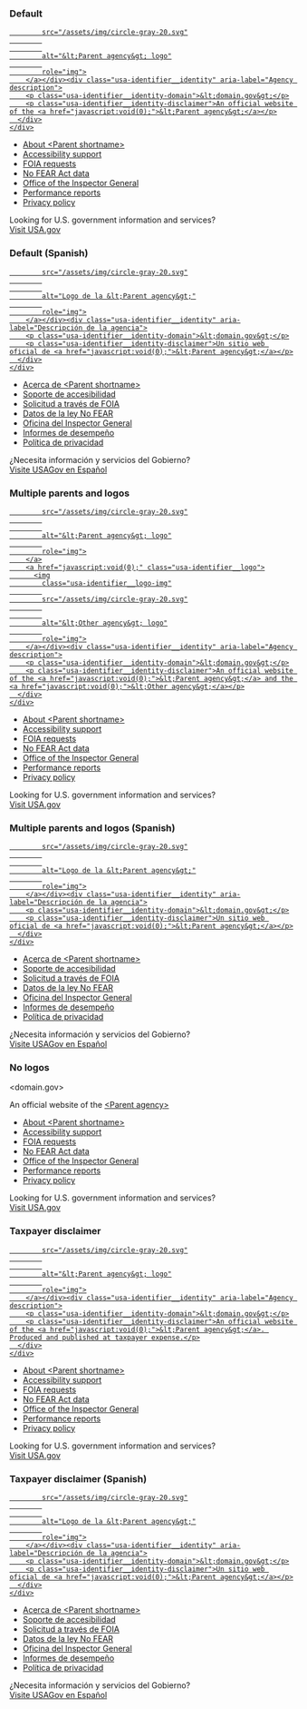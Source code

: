 <h3 class="site-preview-heading">Default</h3>

  

<div class="usa-identifier">
  <section
    class="usa-identifier__section usa-identifier__section--masthead"
    aria-label="Agency identifier,">
    <div class="usa-identifier__container"><div class="usa-identifier__logos">
        <a href="javascript:void(0);" class="usa-identifier__logo">
          <img
            class="usa-identifier__logo-img"
            
            src="/assets/img/circle-gray-20.svg"
            
            
            alt="&lt;Parent agency&gt; logo"
            
            role="img">
        </a></div><div class="usa-identifier__identity" aria-label="Agency description">
        <p class="usa-identifier__identity-domain">&lt;domain.gov&gt;</p>
        <p class="usa-identifier__identity-disclaimer">An official website of the <a href="javascript:void(0);">&lt;Parent agency&gt;</a></p>
      </div>
    </div>
  </section>
  <nav class="usa-identifier__section usa-identifier__section--required-links" aria-label="Important links,">
    <div class="usa-identifier__container">
      <ul class="usa-identifier__required-links-list">
        <li class="usa-identifier__required-links-item">
          <a href="javascript:void(0);" class="usa-identifier__required-link">About &lt;Parent shortname&gt;</a>
        </li>
        <li class="usa-identifier__required-links-item">
          <a href="javascript:void(0);"
            class="usa-identifier__required-link">Accessibility support</a>
        </li>
        <li class="usa-identifier__required-links-item">
          <a href="javascript:void(0);"
            class="usa-identifier__required-link usa-link">FOIA requests</a>
        </li>
        <li class="usa-identifier__required-links-item">
          <a href="javascript:void(0);"
            class="usa-identifier__required-link usa-link">No FEAR Act data</a>
        </li>
        <li class="usa-identifier__required-links-item">
          <a href="javascript:void(0);" class="usa-identifier__required-link usa-link">Office of the Inspector General</a>
        </li>
        <li class="usa-identifier__required-links-item">
          <a href="javascript:void(0);" class="usa-identifier__required-link usa-link">Performance reports</a>
        </li>
        <li class="usa-identifier__required-links-item">
          <a href="javascript:void(0);" class="usa-identifier__required-link usa-link">Privacy policy</a>
        </li>
      </ul>
    </div>
  </nav>
  <section class="usa-identifier__section usa-identifier__section--usagov" aria-label="U.S. government information and services,">
    <div class="usa-identifier__container">
      <div class="usa-identifier__usagov-description">Looking for U.S. government information and services?</div>
      <a href="https://www.usa.gov/" class="usa-link">Visit USA.gov</a>
    </div>
  </section>
  </div>




<h3 class="site-preview-heading">Default (Spanish)</h3>

  

<div class="usa-identifier">
  <section
    class="usa-identifier__section usa-identifier__section--masthead"
    aria-label="Identificador de la agencia,">
    <div class="usa-identifier__container"><div class="usa-identifier__logos">
        <a href="javascript:void(0);" class="usa-identifier__logo">
          <img
            class="usa-identifier__logo-img"
            
            src="/assets/img/circle-gray-20.svg"
            
            
            alt="Logo de la &lt;Parent agency&gt;"
            
            role="img">
        </a></div><div class="usa-identifier__identity" aria-label="Descripción de la agencia">
        <p class="usa-identifier__identity-domain">&lt;domain.gov&gt;</p>
        <p class="usa-identifier__identity-disclaimer">Un sitio web oficial de <a href="javascript:void(0);">&lt;Parent agency&gt;</a></p>
      </div>
    </div>
  </section>
  <nav class="usa-identifier__section usa-identifier__section--required-links" aria-label="Enlaces importantes,">
    <div class="usa-identifier__container">
      <ul class="usa-identifier__required-links-list">
        <li class="usa-identifier__required-links-item">
          <a href="javascript:void(0);" class="usa-identifier__required-link">Acerca de &lt;Parent shortname&gt;</a>
        </li>
        <li class="usa-identifier__required-links-item">
          <a href="javascript:void(0);"
            class="usa-identifier__required-link">Soporte de accesibilidad</a>
        </li>
        <li class="usa-identifier__required-links-item">
          <a href="javascript:void(0);"
            class="usa-identifier__required-link usa-link">Solicitud a través de FOIA</a>
        </li>
        <li class="usa-identifier__required-links-item">
          <a href="javascript:void(0);"
            class="usa-identifier__required-link usa-link">Datos de la ley No FEAR</a>
        </li>
        <li class="usa-identifier__required-links-item">
          <a href="javascript:void(0);" class="usa-identifier__required-link usa-link">Oficina del Inspector General</a>
        </li>
        <li class="usa-identifier__required-links-item">
          <a href="javascript:void(0);" class="usa-identifier__required-link usa-link">Informes de desempeño</a>
        </li>
        <li class="usa-identifier__required-links-item">
          <a href="javascript:void(0);" class="usa-identifier__required-link usa-link">Política de privacidad</a>
        </li>
      </ul>
    </div>
  </nav>
  <section class="usa-identifier__section usa-identifier__section--usagov" aria-label="Información y servicios del Gobierno de EE. UU.,">
    <div class="usa-identifier__container">
      <div class="usa-identifier__usagov-description">¿Necesita información y servicios del Gobierno?</div>
      <a href="https://www.usa.gov/espanol/" class="usa-link">Visite USAGov en Español</a>
    </div>
  </section>
  </div>




<h3 class="site-preview-heading">Multiple parents and logos</h3>

  

<div class="usa-identifier">
  <section
    class="usa-identifier__section usa-identifier__section--masthead"
    aria-label="Agency identifier,,,">
    <div class="usa-identifier__container"><div class="usa-identifier__logos">
        <a href="javascript:void(0);" class="usa-identifier__logo">
          <img
            class="usa-identifier__logo-img"
            
            src="/assets/img/circle-gray-20.svg"
            
            
            alt="&lt;Parent agency&gt; logo"
            
            role="img">
        </a>
        <a href="javascript:void(0);" class="usa-identifier__logo">
          <img
            class="usa-identifier__logo-img"
            
            src="/assets/img/circle-gray-20.svg"
            
            
            alt="&lt;Other agency&gt; logo"
            
            role="img">
        </a></div><div class="usa-identifier__identity" aria-label="Agency description">
        <p class="usa-identifier__identity-domain">&lt;domain.gov&gt;</p>
        <p class="usa-identifier__identity-disclaimer">An official website of the <a href="javascript:void(0);">&lt;Parent agency&gt;</a> and the <a href="javascript:void(0);">&lt;Other agency&gt;</a></p>
      </div>
    </div>
  </section>
  <nav class="usa-identifier__section usa-identifier__section--required-links" aria-label="Important links,,,">
    <div class="usa-identifier__container">
      <ul class="usa-identifier__required-links-list">
        <li class="usa-identifier__required-links-item">
          <a href="javascript:void(0);" class="usa-identifier__required-link">About &lt;Parent shortname&gt;</a>
        </li>
        <li class="usa-identifier__required-links-item">
          <a href="javascript:void(0);"
            class="usa-identifier__required-link">Accessibility support</a>
        </li>
        <li class="usa-identifier__required-links-item">
          <a href="javascript:void(0);"
            class="usa-identifier__required-link usa-link">FOIA requests</a>
        </li>
        <li class="usa-identifier__required-links-item">
          <a href="javascript:void(0);"
            class="usa-identifier__required-link usa-link">No FEAR Act data</a>
        </li>
        <li class="usa-identifier__required-links-item">
          <a href="javascript:void(0);" class="usa-identifier__required-link usa-link">Office of the Inspector General</a>
        </li>
        <li class="usa-identifier__required-links-item">
          <a href="javascript:void(0);" class="usa-identifier__required-link usa-link">Performance reports</a>
        </li>
        <li class="usa-identifier__required-links-item">
          <a href="javascript:void(0);" class="usa-identifier__required-link usa-link">Privacy policy</a>
        </li>
      </ul>
    </div>
  </nav>
  <section class="usa-identifier__section usa-identifier__section--usagov" aria-label="U.S. government information and services,,,">
    <div class="usa-identifier__container">
      <div class="usa-identifier__usagov-description">Looking for U.S. government information and services?</div>
      <a href="https://www.usa.gov/" class="usa-link">Visit USA.gov</a>
    </div>
  </section>
  </div>




<h3 class="site-preview-heading">Multiple parents and logos (Spanish)</h3>

  

<div class="usa-identifier">
  <section
    class="usa-identifier__section usa-identifier__section--masthead"
    aria-label="Identificador de la agencia,,,">
    <div class="usa-identifier__container"><div class="usa-identifier__logos">
        <a href="javascript:void(0);" class="usa-identifier__logo">
          <img
            class="usa-identifier__logo-img"
            
            src="/assets/img/circle-gray-20.svg"
            
            
            alt="Logo de la &lt;Parent agency&gt;"
            
            role="img">
        </a></div><div class="usa-identifier__identity" aria-label="Descripción de la agencia">
        <p class="usa-identifier__identity-domain">&lt;domain.gov&gt;</p>
        <p class="usa-identifier__identity-disclaimer">Un sitio web oficial de <a href="javascript:void(0);">&lt;Parent agency&gt;</a></p>
      </div>
    </div>
  </section>
  <nav class="usa-identifier__section usa-identifier__section--required-links" aria-label="Enlaces importantes,,,">
    <div class="usa-identifier__container">
      <ul class="usa-identifier__required-links-list">
        <li class="usa-identifier__required-links-item">
          <a href="javascript:void(0);" class="usa-identifier__required-link">Acerca de &lt;Parent shortname&gt;</a>
        </li>
        <li class="usa-identifier__required-links-item">
          <a href="javascript:void(0);"
            class="usa-identifier__required-link">Soporte de accesibilidad</a>
        </li>
        <li class="usa-identifier__required-links-item">
          <a href="javascript:void(0);"
            class="usa-identifier__required-link usa-link">Solicitud a través de FOIA</a>
        </li>
        <li class="usa-identifier__required-links-item">
          <a href="javascript:void(0);"
            class="usa-identifier__required-link usa-link">Datos de la ley No FEAR</a>
        </li>
        <li class="usa-identifier__required-links-item">
          <a href="javascript:void(0);" class="usa-identifier__required-link usa-link">Oficina del Inspector General</a>
        </li>
        <li class="usa-identifier__required-links-item">
          <a href="javascript:void(0);" class="usa-identifier__required-link usa-link">Informes de desempeño</a>
        </li>
        <li class="usa-identifier__required-links-item">
          <a href="javascript:void(0);" class="usa-identifier__required-link usa-link">Política de privacidad</a>
        </li>
      </ul>
    </div>
  </nav>
  <section class="usa-identifier__section usa-identifier__section--usagov" aria-label="Información y servicios del Gobierno de EE. UU.,,,">
    <div class="usa-identifier__container">
      <div class="usa-identifier__usagov-description">¿Necesita información y servicios del Gobierno?</div>
      <a href="https://www.usa.gov/espanol/" class="usa-link">Visite USAGov en Español</a>
    </div>
  </section>
  </div>




<h3 class="site-preview-heading">No logos</h3>

  

<div class="usa-identifier">
  <section
    class="usa-identifier__section usa-identifier__section--masthead"
    aria-label="Agency identifier,,">
    <div class="usa-identifier__container"><div class="usa-identifier__identity" aria-label="Agency description">
        <p class="usa-identifier__identity-domain">&lt;domain.gov&gt;</p>
        <p class="usa-identifier__identity-disclaimer">An official website of the <a href="javascript:void(0);">&lt;Parent agency&gt;</a></p>
      </div>
    </div>
  </section>
  <nav class="usa-identifier__section usa-identifier__section--required-links" aria-label="Important links,,">
    <div class="usa-identifier__container">
      <ul class="usa-identifier__required-links-list">
        <li class="usa-identifier__required-links-item">
          <a href="javascript:void(0);" class="usa-identifier__required-link">About &lt;Parent shortname&gt;</a>
        </li>
        <li class="usa-identifier__required-links-item">
          <a href="javascript:void(0);"
            class="usa-identifier__required-link">Accessibility support</a>
        </li>
        <li class="usa-identifier__required-links-item">
          <a href="javascript:void(0);"
            class="usa-identifier__required-link usa-link">FOIA requests</a>
        </li>
        <li class="usa-identifier__required-links-item">
          <a href="javascript:void(0);"
            class="usa-identifier__required-link usa-link">No FEAR Act data</a>
        </li>
        <li class="usa-identifier__required-links-item">
          <a href="javascript:void(0);" class="usa-identifier__required-link usa-link">Office of the Inspector General</a>
        </li>
        <li class="usa-identifier__required-links-item">
          <a href="javascript:void(0);" class="usa-identifier__required-link usa-link">Performance reports</a>
        </li>
        <li class="usa-identifier__required-links-item">
          <a href="javascript:void(0);" class="usa-identifier__required-link usa-link">Privacy policy</a>
        </li>
      </ul>
    </div>
  </nav>
  <section class="usa-identifier__section usa-identifier__section--usagov" aria-label="U.S. government information and services,,">
    <div class="usa-identifier__container">
      <div class="usa-identifier__usagov-description">Looking for U.S. government information and services?</div>
      <a href="https://www.usa.gov/" class="usa-link">Visit USA.gov</a>
    </div>
  </section>
  </div>




<h3 class="site-preview-heading">Taxpayer disclaimer</h3>

  

<div class="usa-identifier">
  <section
    class="usa-identifier__section usa-identifier__section--masthead"
    aria-label="Agency identifier,,,,">
    <div class="usa-identifier__container"><div class="usa-identifier__logos">
        <a href="javascript:void(0);" class="usa-identifier__logo">
          <img
            class="usa-identifier__logo-img"
            
            src="/assets/img/circle-gray-20.svg"
            
            
            alt="&lt;Parent agency&gt; logo"
            
            role="img">
        </a></div><div class="usa-identifier__identity" aria-label="Agency description">
        <p class="usa-identifier__identity-domain">&lt;domain.gov&gt;</p>
        <p class="usa-identifier__identity-disclaimer">An official website of the <a href="javascript:void(0);">&lt;Parent agency&gt;</a>. Produced and published at taxpayer expense.</p>
      </div>
    </div>
  </section>
  <nav class="usa-identifier__section usa-identifier__section--required-links" aria-label="Important links,,,,">
    <div class="usa-identifier__container">
      <ul class="usa-identifier__required-links-list">
        <li class="usa-identifier__required-links-item">
          <a href="javascript:void(0);" class="usa-identifier__required-link">About &lt;Parent shortname&gt;</a>
        </li>
        <li class="usa-identifier__required-links-item">
          <a href="javascript:void(0);"
            class="usa-identifier__required-link">Accessibility support</a>
        </li>
        <li class="usa-identifier__required-links-item">
          <a href="javascript:void(0);"
            class="usa-identifier__required-link usa-link">FOIA requests</a>
        </li>
        <li class="usa-identifier__required-links-item">
          <a href="javascript:void(0);"
            class="usa-identifier__required-link usa-link">No FEAR Act data</a>
        </li>
        <li class="usa-identifier__required-links-item">
          <a href="javascript:void(0);" class="usa-identifier__required-link usa-link">Office of the Inspector General</a>
        </li>
        <li class="usa-identifier__required-links-item">
          <a href="javascript:void(0);" class="usa-identifier__required-link usa-link">Performance reports</a>
        </li>
        <li class="usa-identifier__required-links-item">
          <a href="javascript:void(0);" class="usa-identifier__required-link usa-link">Privacy policy</a>
        </li>
      </ul>
    </div>
  </nav>
  <section class="usa-identifier__section usa-identifier__section--usagov" aria-label="U.S. government information and services,,,,">
    <div class="usa-identifier__container">
      <div class="usa-identifier__usagov-description">Looking for U.S. government information and services?</div>
      <a href="https://www.usa.gov/" class="usa-link">Visit USA.gov</a>
    </div>
  </section>
  </div>




<h3 class="site-preview-heading">Taxpayer disclaimer (Spanish)</h3>

  

<div class="usa-identifier">
  <section
    class="usa-identifier__section usa-identifier__section--masthead"
    aria-label="Identificador de la agencia,,,,">
    <div class="usa-identifier__container"><div class="usa-identifier__logos">
        <a href="javascript:void(0);" class="usa-identifier__logo">
          <img
            class="usa-identifier__logo-img"
            
            src="/assets/img/circle-gray-20.svg"
            
            
            alt="Logo de la &lt;Parent agency&gt;"
            
            role="img">
        </a></div><div class="usa-identifier__identity" aria-label="Descripción de la agencia">
        <p class="usa-identifier__identity-domain">&lt;domain.gov&gt;</p>
        <p class="usa-identifier__identity-disclaimer">Un sitio web oficial de <a href="javascript:void(0);">&lt;Parent agency&gt;</a></p>
      </div>
    </div>
  </section>
  <nav class="usa-identifier__section usa-identifier__section--required-links" aria-label="Enlaces importantes,,,,">
    <div class="usa-identifier__container">
      <ul class="usa-identifier__required-links-list">
        <li class="usa-identifier__required-links-item">
          <a href="javascript:void(0);" class="usa-identifier__required-link">Acerca de &lt;Parent shortname&gt;</a>
        </li>
        <li class="usa-identifier__required-links-item">
          <a href="javascript:void(0);"
            class="usa-identifier__required-link">Soporte de accesibilidad</a>
        </li>
        <li class="usa-identifier__required-links-item">
          <a href="javascript:void(0);"
            class="usa-identifier__required-link usa-link">Solicitud a través de FOIA</a>
        </li>
        <li class="usa-identifier__required-links-item">
          <a href="javascript:void(0);"
            class="usa-identifier__required-link usa-link">Datos de la ley No FEAR</a>
        </li>
        <li class="usa-identifier__required-links-item">
          <a href="javascript:void(0);" class="usa-identifier__required-link usa-link">Oficina del Inspector General</a>
        </li>
        <li class="usa-identifier__required-links-item">
          <a href="javascript:void(0);" class="usa-identifier__required-link usa-link">Informes de desempeño</a>
        </li>
        <li class="usa-identifier__required-links-item">
          <a href="javascript:void(0);" class="usa-identifier__required-link usa-link">Política de privacidad</a>
        </li>
      </ul>
    </div>
  </nav>
  <section class="usa-identifier__section usa-identifier__section--usagov" aria-label="Información y servicios del Gobierno de EE. UU.,,,,">
    <div class="usa-identifier__container">
      <div class="usa-identifier__usagov-description">¿Necesita información y servicios del Gobierno?</div>
      <a href="https://www.usa.gov/espanol/" class="usa-link">Visite USAGov en Español</a>
    </div>
  </section>
  </div>